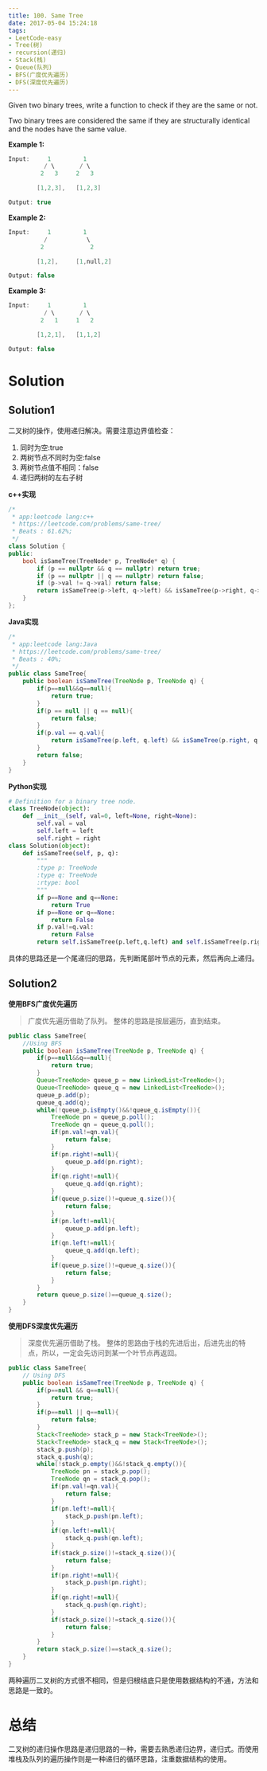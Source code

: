 ```yaml
---
title: 100. Same Tree
date: 2017-05-04 15:24:18
tags:
- LeetCode-easy
- Tree(树)
- recursion(递归)
- Stack(栈)
- Queue(队列)
- BFS(广度优先遍历)
- DFS(深度优先遍历)
---
```


Given two binary trees, write a function to check if they are the same or not.

Two binary trees are considered the same if they are structurally identical and the nodes have the same value.

**Example 1:**

```c++
Input:     1         1
          / \       / \
         2   3     2   3

        [1,2,3],   [1,2,3]

Output: true
```

**Example 2:**

```c++
Input:     1         1
          /           \
         2             2

        [1,2],     [1,null,2]

Output: false
```

**Example 3:**

```c++
Input:     1         1
          / \       / \
         2   1     1   2

        [1,2,1],   [1,1,2]

Output: false
```

<!-- more -->
# Solution

## Solution1

二叉树的操作，使用递归解决。需要注意边界值检查：

1. 同时为空:true
2. 两树节点不同时为空:false
3. 两树节点值不相同：false
4. 递归两树的左右子树

**c++实现**

```c++
/*
 * app:leetcode lang:c++
 * https://leetcode.com/problems/same-tree/
 * Beats : 61.62%;
 */
class Solution {
public:
	bool isSameTree(TreeNode* p, TreeNode* q) {
		if (p == nullptr && q == nullptr) return true;
		if (p == nullptr || q == nullptr) return false;
		if (p->val != q->val) return false;
		return isSameTree(p->left, q->left) && isSameTree(p->right, q->right);
	}
};
```

**Java实现**

```java
/*
 * app:leetcode lang:Java
 * https://leetcode.com/problems/same-tree/
 * Beats : 40%;
 */
public class SameTree{
    public boolean isSameTree(TreeNode p, TreeNode q) {
        if(p==null&&q==null){
            return true;
        }
        if(p == null || q == null){
            return false;
        }
        if(p.val == q.val){
            return isSameTree(p.left, q.left) && isSameTree(p.right, q.right);
        }
        return false;
    }
}
```

**Python实现**

```python
# Definition for a binary tree node.
class TreeNode(object):
    def __init__(self, val=0, left=None, right=None):
        self.val = val
        self.left = left
        self.right = right
class Solution(object):
    def isSameTree(self, p, q):
        """
        :type p: TreeNode
        :type q: TreeNode
        :rtype: bool
        """
        if p==None and q==None:
            return True
        if p==None or q==None:
            return False
        if p.val!=q.val:
            return False
        return self.isSameTree(p.left,q.left) and self.isSameTree(p.right,q.right)
```



具体的思路还是一个尾递归的思路，先判断尾部叶节点的元素，然后再向上递归。

## Solution2

**使用BFS广度优先遍历**

>广度优先遍历借助了队列。
>整体的思路是按层遍历，直到结束。

```java
public class SameTree{
    //Using BFS
    public boolean isSameTree(TreeNode p, TreeNode q) {
        if(p==null&&q==null){
            return true;
        }
        Queue<TreeNode> queue_p = new LinkedList<TreeNode>();
        Queue<TreeNode> queue_q = new LinkedList<TreeNode>();
        queue_p.add(p);
        queue_q.add(q);
        while(!queue_p.isEmpty()&&!queue_q.isEmpty()){
            TreeNode pn = queue_p.poll();
            TreeNode qn = queue_q.poll();
            if(pn.val!=qn.val){
                return false;
            }
            if(pn.right!=null){
                queue_p.add(pn.right);
            }
            if(qn.right!=null){
                queue_q.add(qn.right);
            }
            if(queue_p.size()!=queue_q.size()){
                return false;
            }
            if(pn.left!=null){
                queue_p.add(pn.left);
            }
            if(qn.left!=null){
                queue_q.add(qn.left);
            }
            if(queue_p.size()!=queue_q.size()){
                return false;
            }
        }
        return queue_p.size()==queue_q.size();
    }
}
```

**使用DFS深度优先遍历**

>深度优先遍历借助了栈。
>整体的思路由于栈的先进后出，后进先出的特点，所以，一定会先访问到某一个叶节点再返回。

```java
public class SameTree{
    // Using DFS
    public boolean isSameTree(TreeNode p, TreeNode q) {
        if(p==null && q==null){
            return true;
        }
        if(p==null || q==null){
            return false;
        }
        Stack<TreeNode> stack_p = new Stack<TreeNode>();
        Stack<TreeNode> stack_q = new Stack<TreeNode>();
        stack_p.push(p);
        stack_q.push(q);
        while(!stack_p.empty()&&!stack_q.empty()){
            TreeNode pn = stack_p.pop();
            TreeNode qn = stack_q.pop();
            if(pn.val!=qn.val){
                return false;
            }
            if(pn.left!=null){
                stack_p.push(pn.left);
            }
            if(qn.left!=null){
                stack_q.push(qn.left);
            }
            if(stack_p.size()!=stack_q.size()){
                return false;
            }
            if(pn.right!=null){
                stack_p.push(pn.right);
            }
            if(qn.right!=null){
                stack_q.push(qn.right);
            }
            if(stack_p.size()!=stack_q.size()){
                return false;
            }
        }
        return stack_p.size()==stack_q.size();
    }
}
```

两种遍历二叉树的方式很不相同，但是归根结底只是使用数据结构的不通，方法和思路是一致的。

# 总结
二叉树的递归操作思路是递归思路的一种，需要去熟悉递归边界，递归式。而使用堆栈及队列的遍历操作则是一种递归的循环思路，注重数据结构的使用。